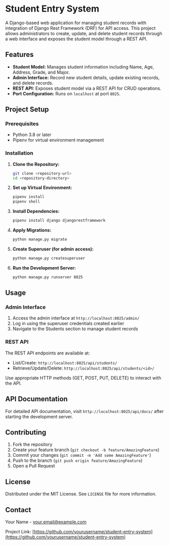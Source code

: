 # Student Entry System

A Django-based web application for managing student records with integration of Django Rest Framework (DRF) for API access. This project allows administrators to create, update, and delete student records through a web interface and exposes the student model through a REST API.

## Features

- **Student Model:** Manages student information including Name, Age, Address, Grade, and Major.
- **Admin Interface:** Record new student details, update existing records, and delete records.
- **REST API:** Exposes student model via a REST API for CRUD operations.
- **Port Configuration:** Runs on `localhost` at port `8025`.

## Project Setup

### Prerequisites

- Python 3.8 or later
- Pipenv for virtual environment management

### Installation

1. **Clone the Repository:**
   ```sh
   git clone <repository-url>
   cd <repository-directory>
   ```

2. **Set up Virtual Environment:**
   ```sh
   pipenv install
   pipenv shell
   ```

3. **Install Dependencies:**
   ```sh
   pipenv install django djangorestframework
   ```

4. **Apply Migrations:**
   ```sh
   python manage.py migrate
   ```

5. **Create Superuser (for admin access):**
   ```sh
   python manage.py createsuperuser
   ```

6. **Run the Development Server:**
   ```sh
   python manage.py runserver 8025
   ```

## Usage

### Admin Interface

1. Access the admin interface at `http://localhost:8025/admin/`
2. Log in using the superuser credentials created earlier
3. Navigate to the Students section to manage student records

### REST API

The REST API endpoints are available at:

- List/Create: `http://localhost:8025/api/students/`
- Retrieve/Update/Delete: `http://localhost:8025/api/students/<id>/`

Use appropriate HTTP methods (GET, POST, PUT, DELETE) to interact with the API.

## API Documentation

For detailed API documentation, visit `http://localhost:8025/api/docs/` after starting the development server.

## Contributing

1. Fork the repository
2. Create your feature branch (`git checkout -b feature/AmazingFeature`)
3. Commit your changes (`git commit -m 'Add some AmazingFeature'`)
4. Push to the branch (`git push origin feature/AmazingFeature`)
5. Open a Pull Request

## License

Distributed under the MIT License. See `LICENSE` file for more information.

## Contact

Your Name - your.email@example.com

Project Link: [https://github.com/yourusername/student-entry-system](https://github.com/yourusername/student-entry-system)